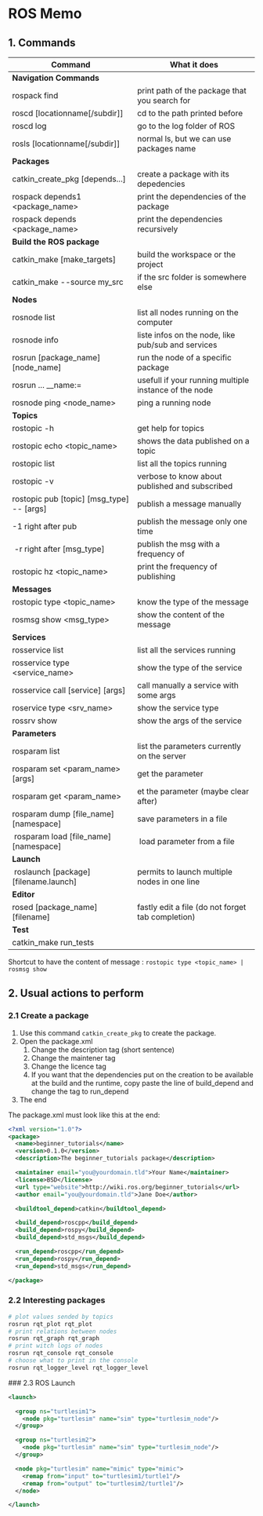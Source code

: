 # ROS Memo

## 1. Commands

| Command                                   | What it does                                          |
|-------------------------------------------|-------------------------------------------------------|
| **Navigation Commands**                   |                                                       |
| rospack find <package>                    | print path of the package that you search for         |
| roscd [locationname[/subdir]]             | cd to the path printed before                         |
| roscd log                                 | go to the log folder of ROS                           |
| rosls [locationname[/subdir]]             | normal ls, but we can use packages name               |
| **Packages**                              |                                                       |
| catkin_create_pkg <name> [depends...]     | create a package with its depedencies                 |
| rospack depends1 <package_name>           | print the dependencies of the package                 |
| rospack depends <package_name>            | print the dependencies recursively                    |
| **Build the ROS package**                 |                                                       |
| catkin_make [make_targets]                | build the workspace or the project                    |
| catkin_make --source my_src               | if the src folder is somewhere else                   |
| **Nodes**                                 |                                                       |
| rosnode list                              | list all nodes running on the computer                |
| rosnode info <node>                       | liste infos on the node, like pub/sub and services    |
| rosrun [package_name] [node_name]         | run the node of a specific package                    |
| rosrun ... \_\_name:=<name>               | usefull if your running multiple instance of the node |
| rosnode ping <node_name>                  | ping a running node                                   |
| **Topics**                                |                                                       |
| rostopic -h                               | get help for topics                                   |
| rostopic echo <topic_name>                | shows the data published on a topic                   |
| rostopic list                             | list all the topics running                           |
| rostopic -v                               | verbose to know about published and subscribed        |
| rostopic pub [topic] [msg_type] -- [args] | publish a message manually                            |
| -1 right after pub                        | publish the message only one time                     |
|  -r <hz> right after [msg_type]           | publish the msg with a frequency of <hz>              |
| rostopic hz <topic_name>                  | print the frequency of publishing                     |
| **Messages**                              |                                                       |
| rostopic type <topic_name>                | know the type of the message                          |
| rosmsg show <msg_type>                    | show the content of the message                       |
| **Services**                              |                                                       |
| rosservice list                           | list all the services running                         |
| rosservice type <service_name>            | show the type of the service                          |
| rosservice call [service] [args]          | call manually a service with some args                |
| roservice type <srv_name>                 | show the service type                                 |
| rossrv show                               | show the args of the service                          |
| **Parameters**                            |                                                       |
| rosparam list                             | list the parameters currently on the server           |
| rosparam set <param_name> [args]          | get the parameter                                     |
| rosparam get <param_name>                 | et the parameter (maybe clear after)                  |
| rosparam dump [file_name] [namespace]     | save parameters in a file                             |
|  rosparam load [file_name] [namespace]    |  load parameter from a file                           |
| **Launch**                                |                                                       |
|  roslaunch [package] [filename.launch]    | permits to launch multiple nodes in one line          |
| **Editor**                                |                                                       |
| rosed [package_name] [filename]           | fastly edit a file (do not forget tab completion)     |
| **Test**                                  |                                                       |
| catkin_make run_tests<tab><tab>           |                                                       |

Shortcut to have the content of message : `rostopic type <topic_name> | rosmsg show`

## 2. Usual actions to perform

### 2.1 Create a package

1. Use this command `catkin_create_pkg` to create the package.
2. Open the package.xml
    1. Change the description tag (short sentence)
    2. Change the maintener tag
    3. Change the licence tag
    4. If you want that the dependencies put on the creation to be available at the build and the runtime, copy paste the line of build_depend and change the tag to run_depend
3. The end

The package.xml must look like this at the end:

```xml
<?xml version="1.0"?>
<package>
  <name>beginner_tutorials</name>
  <version>0.1.0</version>
  <description>The beginner_tutorials package</description>

  <maintainer email="you@yourdomain.tld">Your Name</maintainer>
  <license>BSD</license>
  <url type="website">http://wiki.ros.org/beginner_tutorials</url>
  <author email="you@yourdomain.tld">Jane Doe</author>

  <buildtool_depend>catkin</buildtool_depend>

  <build_depend>roscpp</build_depend>
  <build_depend>rospy</build_depend>
  <build_depend>std_msgs</build_depend>

  <run_depend>roscpp</run_depend>
  <run_depend>rospy</run_depend>
  <run_depend>std_msgs</run_depend>

</package>
```

### 2.2 Interesting packages

```bash
# plot values sended by topics
rosrun rqt_plot rqt_plot
# print relations between nodes
rosrun rqt_graph rqt_graph
# print witch logs of nodes
rosrun rqt_console rqt_console
# choose what to print in the console
rosrun rqt_logger_level rqt_logger_level
```

### 2.3 ROS Launch

```xml
<launch>

  <group ns="turtlesim1">
    <node pkg="turtlesim" name="sim" type="turtlesim_node"/>
  </group>

  <group ns="turtlesim2">
    <node pkg="turtlesim" name="sim" type="turtlesim_node"/>
  </group>

  <node pkg="turtlesim" name="mimic" type="mimic">
    <remap from="input" to="turtlesim1/turtle1"/>
    <remap from="output" to="turtlesim2/turtle1"/>
  </node>

</launch>
```
